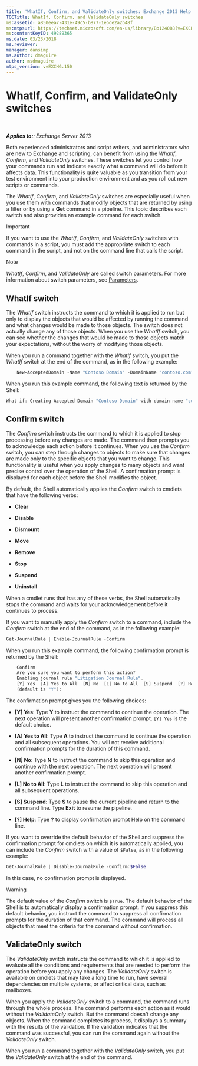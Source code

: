 ```yaml
---
title: 'WhatIf, Confirm, and ValidateOnly switches: Exchange 2013 Help'
TOCTitle: WhatIf, Confirm, and ValidateOnly switches
ms:assetid: a850eea7-431e-49c5-b877-1ebde2a2b48f
ms:mtpsurl: https://technet.microsoft.com/en-us/library/Bb124088(v=EXCHG.150)
ms:contentKeyID: 49289365
ms.date: 03/23/2018
ms.reviewer: 
manager: dansimp
ms.author: dmaguire
author: msdmaguire
mtps_version: v=EXCHG.150
---
```


# WhatIf, Confirm, and ValidateOnly switches

 

_**Applies to:**: Exchange Server 2013_

Both experienced administrators and script writers, and administrators who are new to Exchange and scripting, can benefit from using the *WhatIf*, *Confirm*, and *ValidateOnly* switches. These switches let you control how your commands run and indicate exactly what a command will do before it affects data. This functionality is quite valuable as you transition from your test environment into your production environment and as you roll out new scripts or commands.

The *WhatIf*, *Confirm*, and *ValidateOnly* switches are especially useful when you use them with commands that modify objects that are returned by using a filter or by using a **Get** command in a pipeline. This topic describes each switch and also provides an example command for each switch.

> [!IMPORTANT]
> If you want to use the <EM>WhatIf</EM>, <EM>Confirm</EM>, and <EM>ValidateOnly</EM> switches with commands in a script, you must add the appropriate switch to each command in the script, and not on the command line that calls the script.

> [!NOTE]
> <EM>WhatIf</EM>, <EM>Confirm</EM>, and <EM>ValidateOnly</EM> are called switch parameters. For more information about switch parameters, see <A href="https://technet.microsoft.com/en-us/library/bb124388(v=exchg.150)">Parameters</A>.

## WhatIf switch

The *WhatIf* switch instructs the command to which it is applied to run but only to display the objects that would be affected by running the command and what changes would be made to those objects. The switch does not actually change any of those objects. When you use the *WhatIf* switch, you can see whether the changes that would be made to those objects match your expectations, without the worry of modifying those objects.

When you run a command together with the *WhatIf* switch, you put the *WhatIf* switch at the end of the command, as in the following example:

```powershell
    New-AcceptedDomain -Name "Contoso Domain" -DomainName "contoso.com" -WhatIf
```

When you run this example command, the following text is returned by the Shell:

```powershell
What if: Creating Accepted Domain "Contoso Domain" with domain name "contoso.com".
```

## Confirm switch

The *Confirm* switch instructs the command to which it is applied to stop processing before any changes are made. The command then prompts you to acknowledge each action before it continues. When you use the *Confirm* switch, you can step through changes to objects to make sure that changes are made only to the specific objects that you want to change. This functionality is useful when you apply changes to many objects and want precise control over the operation of the Shell. A confirmation prompt is displayed for each object before the Shell modifies the object.

By default, the Shell automatically applies the *Confirm* switch to cmdlets that have the following verbs:

  - **Clear**

  - **Disable**

  - **Dismount**

  - **Move**

  - **Remove**

  - **Stop**

  - **Suspend**

  - **Uninstall**

When a cmdlet runs that has any of these verbs, the Shell automatically stops the command and waits for your acknowledgement before it continues to process.

If you want to manually apply the *Confirm* switch to a command, include the *Confirm* switch at the end of the command, as in the following example:

```powershell
Get-JournalRule | Enable-JournalRule -Confirm
```

When you run this example command, the following confirmation prompt is returned by the Shell:

```powershell
    Confirm
    Are you sure you want to perform this action?
    Enabling journal rule "Litigation Journal Rule".
    [Y] Yes  [A] Yes to All  [N] No  [L] No to All  [S] Suspend  [?] Help
    (default is "Y"):
```

The confirmation prompt gives you the following choices:

  - **\[Y\] Yes**: Type **Y** to instruct the command to continue the operation. The next operation will present another confirmation prompt. `[Y] Yes` is the default choice.

  - **\[A\] Yes to All**: Type **A** to instruct the command to continue the operation and all subsequent operations. You will not receive additional confirmation prompts for the duration of this command.

  - **\[N\] No**: Type **N** to instruct the command to skip this operation and continue with the next operation. The next operation will present another confirmation prompt.

  - **\[L\] No to All**: Type **L** to instruct the command to skip this operation and all subsequent operations.

  - **\[S\] Suspend**: Type **S** to pause the current pipeline and return to the command line. Type **Exit** to resume the pipeline.

  - **\[?\] Help**: Type **?** to display confirmation prompt Help on the command line.

If you want to override the default behavior of the Shell and suppress the confirmation prompt for cmdlets on which it is automatically applied, you can include the *Confirm* switch with a value of `$False`, as in the following example:

```powershell
Get-JournalRule | Disable-JournalRule -Confirm:$False
```

In this case, no confirmation prompt is displayed.

> [!WARNING]
> The default value of the <EM>Confirm</EM> switch is <CODE>$True</CODE>. The default behavior of the Shell is to automatically display a confirmation prompt. If you suppress this default behavior, you instruct the command to suppress all confirmation prompts for the duration of that command. The command will process all objects that meet the criteria for the command without confirmation.

## ValidateOnly switch

The *ValidateOnly* switch instructs the command to which it is applied to evaluate all the conditions and requirements that are needed to perform the operation before you apply any changes. The *ValidateOnly* switch is available on cmdlets that may take a long time to run, have several dependencies on multiple systems, or affect critical data, such as mailboxes.

When you apply the *ValidateOnly* switch to a command, the command runs through the whole process. The command performs each action as it would without the *ValidateOnly* switch. But the command doesn't change any objects. When the command completes its process, it displays a summary with the results of the validation. If the validation indicates that the command was successful, you can run the command again without the *ValidateOnly* switch.

When you run a command together with the *ValidateOnly* switch, you put the *ValidateOnly* switch at the end of the command.

